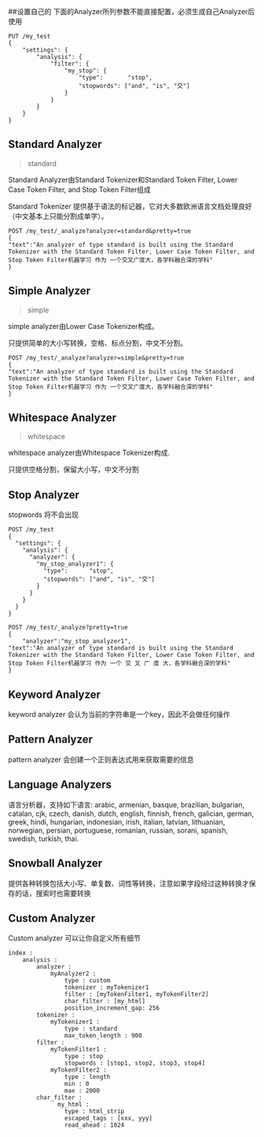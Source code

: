 ##设置自己的
下面的Analyzer所列参数不能直接配置，必须生成自己Analyzer后使用
```
PUT /my_test
{
    "settings": {
        "analysis": {
            "filter": {
                "my_stop": {
                    "type":       "stop",
                    "stopwords": ["and", "is", "交"]
                }
            }
        }
    }
}
```



## Standard Analyzer

> standard

Standard Analyzer由Standard Tokenizer和Standard Token Filter, Lower Case Token Filter, and Stop Token Filter组成

Standard Tokenizer 提供基于语法的标记器，它对大多数欧洲语言文档处理良好（中文基本上只能分割成单字）。

```
POST /my_test/_analyze?analyzer=standard&pretty=true
{
"text":"An analyzer of type standard is built using the Standard Tokenizer with the Standard Token Filter, Lower Case Token Filter, and Stop Token Filter机器学习 作为 一个交叉广度大，各学科融合深的学科"
}
```


## Simple Analyzer
> simple

simple analyzer由Lower Case Tokenizer构成。

只提供简单的大小写转换，空格、标点分割，中文不分割。

```
POST /my_test/_analyze?analyzer=simple&pretty=true
{
"text":"An analyzer of type standard is built using the Standard Tokenizer with the Standard Token Filter, Lower Case Token Filter, and Stop Token Filter机器学习 作为 一个交叉广度大，各学科融合深的学科"
}
```



## Whitespace Analyzer
> whitespace

whitespace analyzer由Whitespace Tokenizer构成.

只提供空格分割，保留大小写，中文不分割


## Stop Analyzer

stopwords 将不会出现

```
POST /my_test
{
  "settings": {
    "analysis": {
      "analyzer": {
        "my_stop_analyzer1": {
          "type":      "stop",
          "stopwords": ["and", "is", "交"]
        }
      }
    }
  }
}

POST /my_test/_analyze?pretty=true
{
    "analyzer":"my_stop_analyzer1",
"text":"An analyzer of type standard is built using the Standard Tokenizer with the Standard Token Filter, Lower Case Token Filter, and Stop Token Filter机器学习 作为 一个 交 叉 广 度 大，各学科融合深的学科"
}
```


## Keyword Analyzer

keyword analyzer 会认为当前的字符串是一个key，因此不会做任何操作

## Pattern Analyzer

pattern analyzer 会创建一个正则表达式用来获取需要的信息

## Language Analyzers
语言分析器，支持如下语言: arabic, armenian, basque, brazilian, bulgarian, catalan, cjk, czech, danish, dutch, english, finnish, french, galician, german, greek, hindi, hungarian, indonesian, irish, italian, latvian, lithuanian, norwegian, persian, portuguese, romanian, russian, sorani, spanish, swedish, turkish, thai.


## Snowball Analyzer
提供各种转换包括大小写、单复数、词性等转换，注意如果字段经过这种转换才保存的话，搜索时也需要转换

## Custom Analyzer
Custom analyzer 可以让你自定义所有细节
```
index :
    analysis :
        analyzer :
            myAnalyzer2 :
                type : custom
                tokenizer : myTokenizer1
                filter : [myTokenFilter1, myTokenFilter2]
                char_filter : [my_html]
                position_increment_gap: 256
        tokenizer :
            myTokenizer1 :
                type : standard
                max_token_length : 900
        filter :
            myTokenFilter1 :
                type : stop
                stopwords : [stop1, stop2, stop3, stop4]
            myTokenFilter2 :
                type : length
                min : 0
                max : 2000
        char_filter :
              my_html :
                type : html_strip
                escaped_tags : [xxx, yyy]
                read_ahead : 1024
```